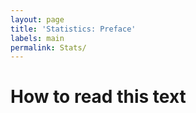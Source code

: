 ```yaml
---
layout: page
title: 'Statistics: Preface'
labels: main
permalink: Stats/
---
```



How to read this text
===

